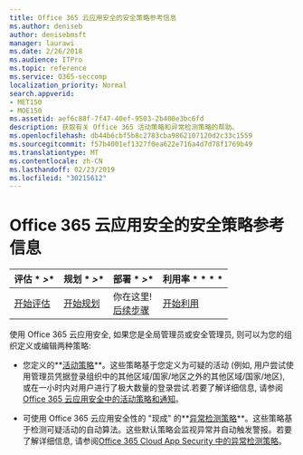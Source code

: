 ```yaml
---
title: Office 365 云应用安全的安全策略参考信息
ms.author: deniseb
author: denisebmsft
manager: laurawi
ms.date: 2/26/2018
ms.audience: ITPro
ms.topic: reference
ms.service: O365-seccomp
localization_priority: Normal
search.appverid:
- MET150
- MOE150
ms.assetid: aef6c88f-7f47-40ef-9503-2b400e3bc6fd
description: 获取有关 Office 365 活动策略和异常检测策略的帮助。
ms.openlocfilehash: db44b6cbf5b8c2783cba9862107120d2c33c1559
ms.sourcegitcommit: f57b4001ef1327f0ea622e716a4d7d78f1769b49
ms.translationtype: MT
ms.contentlocale: zh-CN
ms.lasthandoff: 02/23/2019
ms.locfileid: "30215612"
---
```

# <a name="security-policy-reference-information-for-office-365-cloud-app-security"></a>Office 365 云应用安全的安全策略参考信息
  
|评估 * *\>**|规划 * *\>**|部署 * *\>**|利用率 * * * *|
|:-----|:-----|:-----|:-----|
|[开始评估](office-365-cas-overview.md) <br/> |[开始规划](get-ready-for-office-365-cas.md) <br/> |你在这里!  <br/> [后续步骤](review-office-365-cas-alerts.md) <br/> |[开始利用](utilization-activities-for-ocas.md) <br/> |
   
使用 Office 365 云应用安全, 如果您是全局管理员或安全管理员, 则可以为您的组织定义或编辑两种策略:
  
- 您定义的**[活动策略](activity-policies-and-alerts.md)**。这些策略基于您定义为可疑的活动 (例如, 用户尝试使用管理员凭据登录组织中的其他区域/国家/地区之外的其他区域/国家/地区), 或在一小时内对用户进行了极大数量的登录尝试.若要了解详细信息, 请参阅[Office 365 云应用安全中的活动策略和通知](activity-policies-and-alerts.md)。
    
- 可使用 Office 365 云应用安全性的 "现成" 的**[异常检测策略](anomaly-detection-policies-in-ocas.md)**。这些策略基于检测可疑活动的自动算法。这些默认策略会监视异常并自动触发警报。若要了解详细信息, 请参阅[Office 365 Cloud App Security 中的异常检测策略](anomaly-detection-policies-in-ocas.md)。
    

